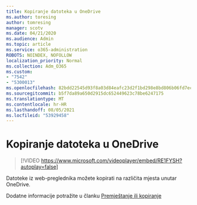 ```yaml
---
title: Kopiranje datoteka u OneDrive
ms.author: toresing
author: tomresing
manager: scotv
ms.date: 04/21/2020
ms.audience: Admin
ms.topic: article
ms.service: o365-administration
ROBOTS: NOINDEX, NOFOLLOW
localization_priority: Normal
ms.collection: Adm_O365
ms.custom:
- "7542"
- "5300013"
ms.openlocfilehash: 82bdd22545d93f8a03d84eafc23d2f1bd298e8bd806b06fd7ec9450943bcfb8d
ms.sourcegitcommit: b5f7da89a650d2915dc652449623c78be6247175
ms.translationtype: MT
ms.contentlocale: hr-HR
ms.lasthandoff: 08/05/2021
ms.locfileid: "53929458"
---
```

# <a name="copy-files-to-onedrive"></a>Kopiranje datoteka u OneDrive

> [!VIDEO https://www.microsoft.com/videoplayer/embed/RE1FYSH?autoplay=false]

Datoteke iz web-preglednika možete kopirati na različita mjesta unutar OneDrive.

Dodatne informacije potražite u članku [Premještanje ili kopiranje](https://support.microsoft.com/office/00e2f483-4df3-46be-a861-1f5f0c1a87bc)
